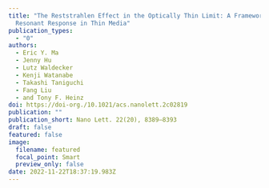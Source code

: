 ```yaml
---
title: "The Reststrahlen Effect in the Optically Thin Limit: A Framework for
  Resonant Response in Thin Media"
publication_types:
  - "0"
authors:
  - Eric Y. Ma
  - Jenny Hu
  - Lutz Waldecker
  - Kenji Watanabe
  - Takashi Taniguchi
  - Fang Liu
  - and Tony F. Heinz
doi: https://doi-org./10.1021/acs.nanolett.2c02819
publication: ""
publication_short: Nano Lett. 22(20), 8389–8393
draft: false
featured: false
image:
  filename: featured
  focal_point: Smart
  preview_only: false
date: 2022-11-22T18:37:19.983Z
---
```

